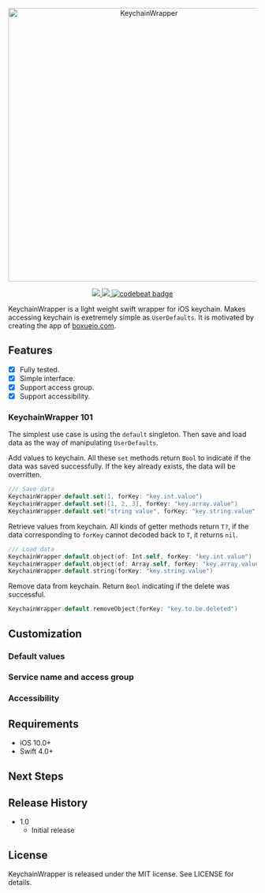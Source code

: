 
<p align="center">
<img src="https://github.com/puretears/KeychainWrapper/blob/master/banner@2x.jpg" alt="KeychainWrapper" title="KeychainWrapper" width="555"/>
</p>

<p align="center">
<a href="https://github.com/puretears/KeychainWrapper">
<img src="https://travis-ci.org/puretears/KeychainWrapper.svg?branch=master">
</a>
<a href="https://codecov.io/gh/puretears/KeychainWrapper">
<img src="https://codecov.io/gh/puretears/KeychainWrapper/branch/master/graph/badge.svg" />
</a>
<a href="https://codebeat.co/projects/github-com-puretears-keychainwrapper-master">
<img alt="codebeat badge" src="https://codebeat.co/badges/b28efd16-4690-410c-8497-b985e2490bcc" />
</a>
</p>

KeychainWrapper is a light weight swift wrapper for iOS keychain. Makes accessing keychain is exetremely simple as `UserDefaults`. It is motivated by creating the app of [boxueio.com](https://boxueio.com).

## Features

- [x] Fully tested.
- [x] Simple interface.
- [x] Support access group.
- [x] Support accessibility.

### KeychainWrapper 101

The simplest use case is using the `default` singleton. Then save and load data as the way of manipulating `UserDefaults`.

Add values to keychain. All these `set` methods return `Bool` to indicate if the data was saved successfully. If the key already exists, the data will be overritten.

```swift
/// Save data
KeychainWrapper.default.set(1, forKey: "key.int.value")
KeychainWrapper.default.set([1, 2, 3], forKey: "key.array.value")
KeychainWrapper.default.set("string value", forKey: "key.string.value")
```

Retrieve values from keychain. All kinds of getter methods return `T?`, if the data corresponding to `forKey` cannot decoded back to `T`, it returns `nil`.

```swift
/// Load data
KeychainWrapper.default.object(of: Int.self, forKey: "key.int.value")
KeychainWrapper.default.object(of: Array.self, forKey: "key.array.value")
KeychainWrapper.default.string(forKey: "key.string.value")
```

Remove data from keychain. Return `Bool` indicating if the delete was successful.

```swift
KeychainWrapper.default.removeObject(forKey: "key.to.be.deleted")
```

## Customization

### Default values



### Service name and access group



### Accessibility




## Requirements

- iOS 10.0+
- Swift 4.0+

## Next Steps


## Release History

- 1.0
  * Initial release

## License

KeychainWrapper is released under the MIT license. See LICENSE for details.
